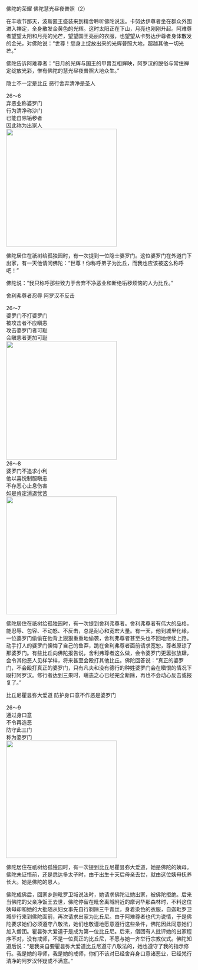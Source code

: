 佛陀的荣耀 佛陀慧光昼夜普照（2）

在丰收节那天，波斯匿王盛装来到精舍聆听佛陀说法。卡努达伊尊者坐在群众外围进入禅定，全身散发金黄色的光辉。这时太阳正在下山，月亮也刚刚升起。阿难尊者望望太阳和月亮的光芒，望望国王亮丽的衣服，也望望从卡努达伊尊者身体散发的金光，对佛陀说：“世尊！您身上绽放出来的光辉普照大地，超越其他一切光芒。”

佛陀告诉阿难尊者：“日月的光辉与国王的甲胄互相辉映，阿罗汉的脱俗与常住禅定绽放光彩，惟有佛陀的慧光昼夜普照大地众生。”

隐士不一定是比丘 恶行舍弃清净是圣人

<div class="e2">
<div>
26～6<br>
 弃恶业称婆罗门<br>
 行为清净称沙门<br>
 已能自除垢秽者<br>
 因此称为出家人
</div>
<img src="images/fjj-96-1.jpg" width="300" height="319"/>
</div>

佛陀居住在祇树给孤独园时，有一次提到一位隐士婆罗门。这位婆罗门在外道门下出家，有一天他请问佛陀：“世尊！你称呼弟子为比丘，而我也应该被这么称呼吧！”

佛陀说：“我只称呼那些致力于舍弃不净恶业和断绝垢秽烦恼的人为比丘。”

舍利弗尊者忍辱 阿罗汉不反击

<div class="e2">
<div>
26～7<br>
 婆罗门不打婆罗门<br>
 被攻击者不应瞋恚<br>
 攻击婆罗门者可耻<br>
 会瞋恚者更加可耻
</div>
<img src="images/fjj-96-2.jpg" width="300" height="321"/>
</div>

<div class="e2">
<div>
26～8<br>
 婆罗门不追求小利<br>
 他以喜悦制服瞋恚<br>
 不存恶心止息伤害<br>
 如是肯定消退忧苦
</div>
<img src="images/fjj-96-3.jpg" width="300" height="319"/>
</div>

佛陀居住在祇树给孤独园时，有一次提到舍利弗尊者。舍利弗尊者有伟大的品格，能忍辱、包容、不动怒、不反击，总是耐心和宽宏大量。有一天，他到城里化缘，一位婆罗门偷偷在他背上狠狠重重地偷袭，舍利弗尊者甚至头也不回地继续上路。动手打人的婆罗门懊悔了自己的鲁莽，跪在舍利弗尊者面前请求宽恕，尊者原谅了那婆罗门。有些比丘向佛陀报告说，舍利弗尊者这么做，会令婆罗门更嚣张放肆，会令其他恶人见样学样，将来甚至会殴打其他比丘。佛陀回答说：“真正的婆罗门，不会殴打真正的婆罗门，只有凡夫和没有德行的种姓婆罗门会在瞋恨的情况下殴打阿罗汉。修行者达到三果时，瞋恚之心已经完全断除，再也不会动心反击或报复了。”

比丘尼瞿昙弥大爱道 防护身口意不作恶是婆罗门

<div class="e2">
<div>
26～9<br>
 通过身口意<br>
 不令再造恶<br>
 防守此三门<br>
 称为婆罗门
</div>
<img src="images/fjj-96-4.jpg" width="300" height="318"/>
</div>

佛陀居住在祇树给孤独园时，有一次提到比丘尼瞿昙弥大爱道，她是佛陀的姨母。佛陀未证悟前，还是悉达多太子时，由于出生十天后母亲去世，就由这位姨母抚养长大。她是佛陀的恩人。

佛陀成佛后，回家乡迦毗罗卫城说法时，她请求佛陀让她出家，被佛陀拒绝。后来当佛陀的父亲净饭王去世，佛陀停留在毗舍离城附近的摩诃华那森林时，不料这位姨母却和她的大批随从妇女事先自行剃除三千青丝，身着染色的衣服，自迦毗罗卫城步行来到佛陀面前，再次请求出家为比丘尼。由于阿难尊者也代为说情，于是佛陀要求她们必须遵守八敬法，她们也敬谨地愿意遵行这些条件，佛陀因此同意她们加入僧团。瞿昙弥大爱道于是成为第一位比丘尼。后来，僧团有人批评她的出家程序不对，没有戒师，不是一位真正的比丘尼，不愿与她一齐举行宗教仪式。佛陀知道后说：“是我亲自要瞿昙弥大爱道比丘尼遵守八敬法的，她也遵守了我的指示修行。我是她的导师，我是她的戒师，你们不该对已经舍弃身口意诸恶业，已经梵行清净的阿罗汉怀疑或不满意。”
